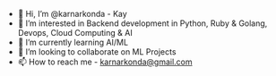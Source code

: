 - 👋 Hi, I’m @karnarkonda - Kay
- 👀 I’m interested in Backend development in Python, Ruby & Golang, Devops, Cloud Computing & AI
- 🌱 I’m currently learning AI/ML 
- 💞️ I’m looking to collaborate on ML Projects
- 📫 How to reach me - karnarkonda@gmail.com

<!---
karnarkonda/karnarkonda is a ✨ special ✨ repository because its `README.md` (this file) appears on your GitHub profile.
You can click the Preview link to take a look at your changes.
--->

